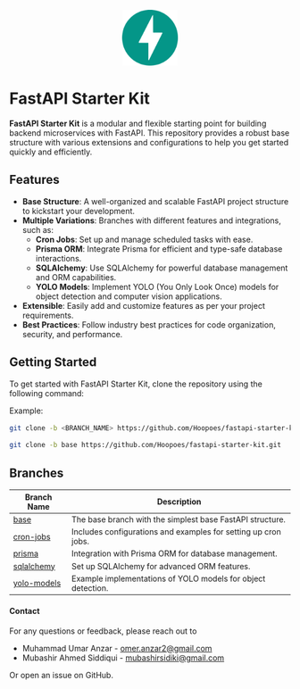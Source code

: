 <p align="center" width="100%">
  <img src="images/fastapi.svg" alt="fastapi-logo" width="100">
</p>

# FastAPI Starter Kit
**FastAPI Starter Kit** is a modular and flexible starting point for building backend microservices with FastAPI. This repository provides a robust base structure with various extensions and configurations to help you get started quickly and efficiently.

## Features

- **Base Structure**: A well-organized and scalable FastAPI project structure to kickstart your development.
- **Multiple Variations**: Branches with different features and integrations, such as:
  - **Cron Jobs**: Set up and manage scheduled tasks with ease.
  - **Prisma ORM**: Integrate Prisma for efficient and type-safe database interactions.
  - **SQLAlchemy**: Use SQLAlchemy for powerful database management and ORM capabilities.
  - **YOLO Models**: Implement YOLO (You Only Look Once) models for object detection and computer vision applications.
- **Extensible**: Easily add and customize features as per your project requirements.
- **Best Practices**: Follow industry best practices for code organization, security, and performance.

## Getting Started

To get started with FastAPI Starter Kit, clone the repository using the following command:

Example:
```bash
git clone -b <BRANCH_NAME> https://github.com/Hoopoes/fastapi-starter-kit.git
```

```bash
git clone -b base https://github.com/Hoopoes/fastapi-starter-kit.git
```

## Branches

| Branch Name                                                      | Description                                                    |
| ---------------------------------------------------------------- | -------------------------------------------------------------- |
| [base](https://github.com/Hoopoes/fastapi-starter-kit/tree/base) | The base branch with the simplest base FastAPI structure.      |
| [cron-jobs](https://github.com/Hoopoes/fastapi-starter-kit/)     | Includes configurations and examples for setting up cron jobs. |
| [prisma](https://github.com/Hoopoes/fastapi-starter-kit/)        | Integration with Prisma ORM for database management.           |
| [sqlalchemy](https://github.com/Hoopoes/fastapi-starter-kit/)    | Set up SQLAlchemy for advanced ORM features.                   |
| [yolo-models](https://github.com/Hoopoes/fastapi-starter-kit/)   | Example implementations of YOLO models for object detection.   |

#### Contact

For any questions or feedback, please reach out to 
- Muhammad Umar Anzar - omer.anzar2@gmail.com
- Mubashir Ahmed Siddiqui - mubashirsidiki@gmail.com

Or open an issue on GitHub.
